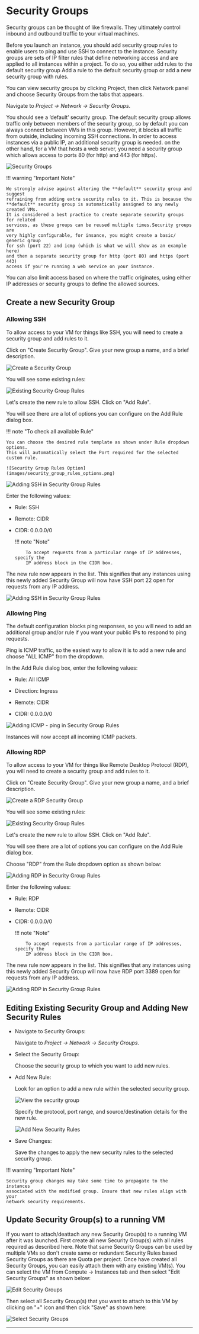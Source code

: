 # Security Groups

Security groups can be thought of like firewalls. They ultimately control inbound
and outbound traffic to your virtual machines.

Before you launch an instance, you should add security group rules to enable
users to ping and use SSH to connect to the instance. Security groups are sets
of IP filter rules that define networking access and are applied to all
instances within a project. To do so, you either add rules to the default
security group Add a rule to the default security group or add a new security
group with rules.

You can view security groups by clicking Project, then click Network panel and
choose Security Groups from the tabs that appears.

Navigate to _Project -> Network -> Security Groups_.

You should see a ‘default’ security group. The default security group allows
traffic only between members of the security group, so by default you can
always connect between VMs in this group. However, it blocks all traffic from
outside, including incoming SSH connections. In order to access instances via a
public IP, an additional security group is needed. on the other hand, for a VM that
hosts a web server, you need a security group which allows access to ports 80
(for http) and 443 (for https).

![Security Groups](images/security_groups.png)

!!! warning "Important Note"

    We strongly advise against altering the **default** security group and suggest
    refraining from adding extra security rules to it. This is because the
    **default** security group is automatically assigned to any newly created VMs.
    It is considered a best practice to create separate security groups for related
    services, as these groups can be reused multiple times.Security groups are
    very highly configurable, for insance, you might create a basic/ generic group
    for ssh (port 22) and icmp (which is what we will show as an example here)
    and then a separate security group for http (port 80) and https (port 443)
    access if you're running a web service on your instance.

You can also limit access based on where the traffic originates, using either
IP addresses or security groups to define the allowed sources.

## Create a new Security Group

### Allowing SSH

To allow access to your VM for things like SSH, you will need to create a
security group and add rules to it.

Click on "Create Security Group". Give your new group a name, and a brief description.

![Create a Security Group](images/create_security_group.png)

You will see some existing rules:

![Existing Security Group Rules](images/security_group_rules.png)

Let's create the new rule to allow SSH. Click on "Add Rule".

You will see there are a lot of options you can configure on the Add Rule
dialog box.

!!! note "To check all available Rule"

    You can choose the desired rule template as shown under Rule dropdown options.
    This will automatically select the Port required for the selected custom rule.

    ![Security Group Rules Option](images/security_group_rules_options.png)

![Adding SSH in Security Group Rules](images/security_group_add_rule.png)

Enter the following values:

- Rule: SSH

- Remote: CIDR

- CIDR: 0.0.0.0/0

    !!! note "Note"

          To accept requests from a particular range of IP addresses, specify the
          IP address block in the CIDR box.

The new rule now appears in the list. This signifies that any instances using
this newly added Security Group will now have SSH port 22 open for requests
from any IP address.

![Adding SSH in Security Group Rules](images/added_ssh_security_rule.png)

### Allowing Ping

The default configuration blocks ping responses, so you will need to add an
additional group and/or rule
if you want your public IPs to respond to ping requests.

Ping is ICMP traffic, so the easiest way to allow it is to add a new rule and
choose "ALL ICMP" from the dropdown.

In the Add Rule dialog box, enter the following values:

- Rule: All ICMP

- Direction: Ingress

- Remote: CIDR

- CIDR: 0.0.0.0/0

![Adding ICMP - ping in Security Group Rules](images/ping_icmp_security_rule.png)

Instances will now accept all incoming ICMP packets.

### Allowing RDP

To allow access to your VM for things like Remote Desktop Protocol (RDP), you will
need to create a security group and add rules to it.

Click on "Create Security Group". Give your new group a name, and a brief description.

![Create a RDP Security Group](images/create_rdp_security_group.png)

You will see some existing rules:

![Existing Security Group Rules](images/default_security_group_rules.png)

Let's create the new rule to allow SSH. Click on "Add Rule".

You will see there are a lot of options you can configure on the Add Rule
dialog box.

Choose "RDP" from the Rule dropdown option as shown below:

![Adding RDP in Security Group Rules](images/rdp_security_group_rules_options.png)

Enter the following values:

- Rule: RDP

- Remote: CIDR

- CIDR: 0.0.0.0/0

    !!! note "Note"

          To accept requests from a particular range of IP addresses, specify the
          IP address block in the CIDR box.

The new rule now appears in the list. This signifies that any instances using
this newly added Security Group will now have RDP port 3389 open for requests
from any IP address.

![Adding RDP in Security Group Rules](images/added_rdp_security_rule.png)

## Editing Existing Security Group and Adding New Security Rules

- Navigate to Security Groups:

    Navigate to _Project -> Network -> Security Groups_.

- Select the Security Group:

    Choose the security group to which you want to add new rules.

- Add New Rule:

    Look for an option to add a new rule within the selected security group.

    ![View the security group](images/sg_view.png)

    Specify the protocol, port range, and source/destination details for the new
    rule.

    ![Add New Security Rules](images/sg_new_rule.png)

- Save Changes:

    Save the changes to apply the new security rules to the selected security group.

!!! warning "Important Note"

    Security group changes may take some time to propagate to the instances
    associated with the modified group. Ensure that new rules align with your
    network security requirements.

## Update Security Group(s) to a running VM

If you want to attach/deattach any new Security Group(s) to a running VM after it
was launched. First create all new Security Group(s) with all rules required as
described here. Note that same Security Groups can be used by multiple VMs
so don't create same or redundant Security Rules based Security Groups as
there are Quota per project. Once have created all Security Groups, you can
easily attach them with any existing VM(s). You can select the VM from
Compute -> Instances tab and then select "Edit Security Groups" as shown below:

![Edit Security Groups](images/adding_new_security_groups.png)

Then select all Security Group(s) that you want to attach to this VM by clicking
on "+" icon and then click "Save" as shown here:

![Select Security Groups](images/edit_security_group.png)

---
